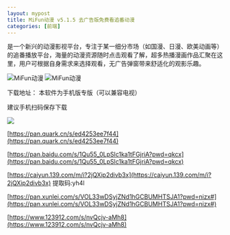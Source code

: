 ```yaml
---
layout: mypost
title: MiFun动漫 v5.1.5 去广告版免费看追番动漫
categories: [前端]
---
```


是一个新兴的动漫影视平台，专注于某一细分市场（如国漫、日漫、欧美动画等）的追番播放平台，海量的动漫资源随时点击观看了解，超多热播漫画作品汇聚在这里，用户可根据自身需求来选择观看，无广告弹窗带来舒适化的观影乐趣。

![MiFun动漫](https://gcore.jsdelivr.net/gh/jikcc/jikcc.github.io/IMG/PixPin_2025-01-15_08-16-18%20(1).jpg)
![MiFun动漫](https://gcore.jsdelivr.net/gh/jikcc/jikcc.github.io/IMG/PixPin_2025-01-15_08-16-35.jpg)

下载地址：
本软件为手机版专版（可以兼容电视）

建议手机扫码保存下载

![](https://gcore.jsdelivr.net/gh/jikcc/jikcc.github.io/IMG/MiFun.png)

[https://pan.quark.cn/s/ed4253ee7f44](https://pan.quark.cn/s/ed4253ee7f44)

[https://pan.baidu.com/s/1Qu55_0LpSlc1ka1tFGjriA?pwd=qkcx](https://pan.baidu.com/s/1Qu55_0LpSlc1ka1tFGjriA?pwd=qkcx)

[https://caiyun.139.com/m/i?2jQXip2divb3x](https://caiyun.139.com/m/i?2jQXip2divb3x) 提取码:yh4l  

[https://pan.xunlei.com/s/VOL33wDSyjZNd1hGCBUMHTSJA1?pwd=nizx#](https://pan.xunlei.com/s/VOL33wDSyjZNd1hGCBUMHTSJA1?pwd=nizx#)

[https://www.123912.com/s/nvQcjv-aMh8](https://www.123912.com/s/nvQcjv-aMh8)
